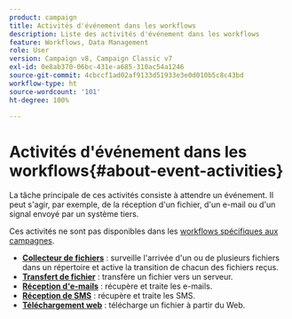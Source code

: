 ```yaml
---
product: campaign
title: Activités d'événement dans les workflows
description: Liste des activités d'événement dans les workflows
feature: Workflows, Data Management
role: User
version: Campaign v8, Campaign Classic v7
exl-id: 0e8ab370-06bc-431e-a685-310ac54a1246
source-git-commit: 4cbccf1ad02af9133d51933e3e0d010b5c8c43bd
workflow-type: ht
source-wordcount: '101'
ht-degree: 100%

---
```


# Activités d&#39;événement dans les workflows{#about-event-activities}

La tâche principale de ces activités consiste à attendre un événement. Il peut s&#39;agir, par exemple, de la réception d&#39;un fichier, d&#39;un e-mail ou d&#39;un signal envoyé par un système tiers.

Ces activités ne sont pas disponibles dans les [workflows spécifiques aux campagnes](campaign-workflows.md).


* **[Collecteur de fichiers](file-collector.md)** : surveille l&#39;arrivée d&#39;un ou de plusieurs fichiers dans un répertoire et active la transition de chacun des fichiers reçus.
* **[Transfert de fichier](file-transfer.md)** : transfère un fichier vers un serveur.
* **[Réception d&#39;e-mails](inbound-emails.md)** : récupère et traite les e-mails.
* **[Réception de SMS](inbound-sms.md)** : récupère et traite les SMS.
* **[Téléchargement web](web-download.md)** : télécharge un fichier à partir du Web.
